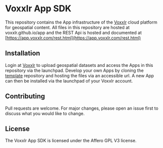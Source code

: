 # Voxxlr App SDK
This repository contains the App infrastructure of the [Voxxlr](https://www.voxxlr.com) cloud platform for geospatial content. All files in this repository 
are hosted at voxxlr.github.io/app and the REST Api is hosted and documented at [https://app.voxxlr.com/rest.html](https://app.voxxlr.com/rest.html)

## Installation
Login at [Voxxlr](https://www.voxxlr.com) to upload geospatial datasets and access the Apps in this repository via the launchpad. Develop your own Apps by cloning the [template](https://github.com/voxxlr/template) repository and hosting the files via an accessible url. A new App can then be installed via the launchpad of your Voxxlr account. 

## Contributing
Pull requests are welcome. For major changes, please open an issue first to discuss what you would like to change.

## License
The Voxxlr App SDK is licensed under the Affero GPL V3 license.
